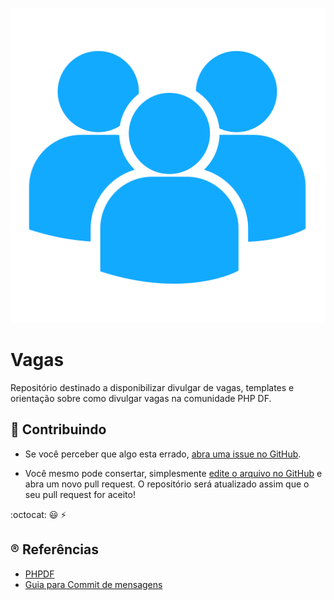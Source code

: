 <div align="center">

![Vagas](./vagas.png)

</div>

# Vagas

Repositório destinado a disponibilizar divulgar de vagas, templates e orientação sobre como divulgar vagas na comunidade PHP DF.

## :handshake: Contribuindo

 * Se você perceber que algo esta errado, [abra uma issue no GitHub](https://github.com/php-df/vagas/issues).

 * Você mesmo pode consertar, simplesmente [edite o arquivo no GitHub](https://github.com/php-df/vagas/edit/master/Readme.MD) e abra um novo pull request. O repositório será atualizado assim que o seu pull request for aceito!

:octocat: :smiley: :zap:

## :registered: Referências

- [PHPDF](https://phpdf.org.br)
- [Guia para Commit de mensagens](https://gitmoji.carloscuesta.me)
